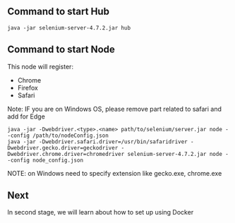 ## Command to start Hub
```
java -jar selenium-server-4.7.2.jar hub
```

## Command to start Node
This node will register:
* Chrome
* Firefox
* Safari

Note: IF you are on Windows OS, please remove part related to safari and add for Edge
```
java -jar -Dwebdriver.<type>.<name> path/to/selenium/server.jar node --config /path/to/nodeConfig.json
java -jar -Dwebdriver.safari.driver=/usr/bin/safaridriver -Dwebdriver.gecko.driver=geckodriver -Dwebdriver.chrome.driver=chromedriver selenium-server-4.7.2.jar node --config node_config.json

```

NOTE: on Windows need to specify extension like gecko.exe, chrome.exe

## Next
In second stage, we will learn about how to set up using Docker